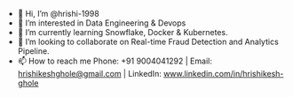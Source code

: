 - 👋 Hi, I’m @hrishi-1998
- 👀 I’m interested in Data Engineering & Devops
- 🌱 I’m currently learning Snowflake, Docker & Kubernetes.
- 💞️ I’m looking to collaborate on Real-time Fraud Detection and Analytics Pipeline.
- 📫 How to reach me 
Phone: +91 9004041292 | Email: hrishikeshghole@gmail.com | LinkedIn: www.linkedin.com/in/hrishikesh-ghole

<!---
hrishi-1998/hrishi-1998 is a ✨ special ✨ repository because its `README.md` (this file) appears on your GitHub profile.
You can click the Preview link to take a look at your changes.
--->
